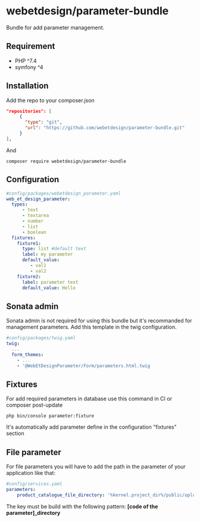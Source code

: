 # webetdesign/parameter-bundle

Bundle for add parameter management.

## Requirement
- PHP ^7.4
- symfony ^4

## Installation
Add the repo to your composer.json

```json
"repositories": [
	 {
	   "type": "git",
	   "url": "https://github.com/webetdesign/parameter-bundle.git"
	 }
],
```

 And 

```
composer require webetdesign/parameter-bundle
```

## Configuration

```yaml
#config/packages/webetdesign_parameter.yaml
web_et_design_parameter:
  types:
      - text
      - textarea
      - number
      - list
      - boolean
  fixtures:
    fixture1:
      type: list #default text
      label: my parameter
      default_value: 
         - val1
         - val2
    fixture2:
      label: parameter text
      default_value: Hello

```

## Sonata admin
Sonata admin is not required for using this bundle but it's recommanded for management parameters.
Add this template in the twig configuration.

```yaml
#config/packages/twig.yaml
twig:
  ...
  form_themes:
    - ...
    - '@WebEtDesignParameter/Form/parameters.html.twig

```

## Fixtures
For add required parameters in database use this command in CI or composer post-update
```
php bin/console parameter:fixture
```

It's automatically add parameter define in the configuration "fixtures" section

## File parameter
For file parameters you will have to add the path in the parameter of your application like that:

```yaml
#config/services.yaml
parameters:
    product_catalogue_file_directory: '%kernel.project_dir%/public/upload/catalogue'

```

The key must be build with the following pattern: **[code of the parameter]_directory**